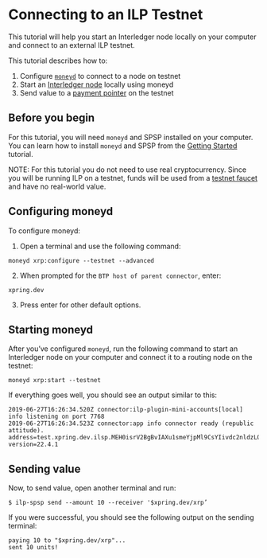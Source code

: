# Connecting to an ILP Testnet

This tutorial will help you start an Interledger node locally on your computer and connect to an external ILP testnet.

This tutorial describes how to:

1. Configure [`moneyd`](https://github.com/interledgerjs/moneyd) to connect to a node on testnet
2. Start an [Interledger node](https://github.com/interledgerjs/ilp-connector) locally using moneyd
3. Send value to a [payment pointer](https://interledger.org/rfcs/0026-payment-pointers/) on the testnet

## Before you begin
For this tutorial, you will need `moneyd` and SPSP installed on your computer. You can learn how to install `moneyd` 
and SPSP from the [Getting Started](getting-started.md) tutorial.

NOTE: For this tutorial you do not need to use real cryptocurrency. Since you will be running ILP on a testnet, 
funds will be used from a [testnet faucet](https://xrpl.org/xrp-test-net-faucet.html) and have no real-world value.

## Configuring moneyd
To configure moneyd: 

1. Open a terminal and use the following command:
```shell
moneyd xrp:configure --testnet --advanced
```

2. When prompted for the `BTP host of parent connector`, enter:
```shell
xpring.dev
```

3. Press enter for other default options.

## Starting moneyd
After you’ve configured `moneyd`, run the following command to start an Interledger node on your computer and 
connect it to a routing node on the testnet:

```shell
moneyd xrp:start --testnet
```

If everything goes well, you should see an output similar to this:

```shell
2019-06-27T16:26:34.520Z connector:ilp-plugin-mini-accounts[local] info listening on port 7768
2019-06-27T16:26:34.523Z connector:app info connector ready (republic attitude). address=test.xpring.dev.ilsp.MEH0isrV2BgBvIAXu1smeYjpMl9CsYIivdc2nldzLOY version=22.4.1
```
## Sending value
Now, to send value, open another terminal and run:

```shell
$ ilp-spsp send --amount 10 --receiver '$xpring.dev/xrp’
```

If you were successful, you should see the following output on the sending terminal:
```shell
paying 10 to "$xpring.dev/xrp"...
sent 10 units!
```

